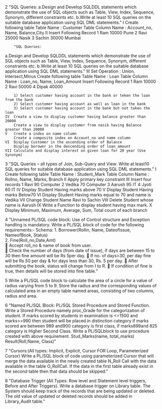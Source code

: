 
2		"SQL Queries:
a.Design and Develop SQLDDL statements which demonstrate the use of SQL objects such as Table, View, Index, Sequence, Synonym, different constraints etc.
b.Write at least 10 SQL queries on the suitable database application using SQL DML statements."
	I	Create following table
		Table Name : Customer
		Table Column Name : Account_no, Name, Balance,City
	II	Insert Following Record
		1   Ram    10000 Pune
		2   Ravi    25000 Nasik
		3   Sachin  30000  Mumbai
		
		"SQL Queries:
a.Design and Develop SQLDDL statements which demonstrate the use of SQL objects such as Table, View, Index, Sequence, Synonym, different constraints etc.
b.Write at least 10 SQL queries on the suitable database application using SQL DML statements."
	III	Set Operation : Union, Intersect,Minus
		Create following table
		Table Name : Loan
		Table Column Name : Loan_no, Name, Loan_Amount
		Insert Following Record
		1   Ram    10000
		2   Ravi    50000
		4  Dipak    40000
		
		1) Select customer having account in the bank or teken the loan from the bank
		2) Select customer having account as well as loan in the bank
		3) Select customer having account in the bank but not taken the loan
	IV	Create a view to display customer having balance greater than 20000
		Create a view to display customer from nasik having Balance greater than 20000
	V	Create a index on name column
		Create a composite index on Account_no and name column
	VI	Display Customer in the ascending order of Balance
		Display borower in the descending order of loan_amount
	VII	Calculate and display interest on given loan for 20 year (Use Synonym)
		
3		"SQL Queries – all types of Join, Sub-Query and View:
Write at least10 SQL queries for suitable database application using SQL DML statements."
	I	Create following table
		Table Name : Student_Mark
		Table Column Name : Rollno, Name, Marks, Branch
	II	Apply primary key constraint
	III	Insert four records
		1     Ravi         90    Computer
		2     Vedika     70    Computer
		3     Aarush    95    IT
		4    Jyoti         60   IT
	IV	Display Student Having marks above 70
	V	Display Student Having marks Below70
	VI	Display Student Having marks equal to 70 and name is Vedika
	VII	Change Student Name Ravi to Sachin
	VIII	Delete Student whose name is Aarush 
	IX	Write a Function to display student having max mark.
	X	Display Minimum, Maximum, Average, Sum, Total count of each branch
		
4		"Unnamed PL/SQL code block: Use of Control structure and Exception handling is mandatory. Write a PL/SQL block of code for the following requirements:- 
Schema: 1. Borrower(Rollin, Name, DateofIssue, NameofBook, Status)                                                    
2. Fine(Roll_no,Date,Amt)                                                                                           
 Accept roll_no & name of book from user.                                                                                                                                  
 Check the number of days (from date of issue), if days are between 15 to 30 then fine amount will be Rs 5per day. 
 If no. of days>30, per day fine will be Rs 50 per day & for days less than 30, Rs. 5 per day.
 After submitting the book, status will change from I to R. 
 If condition of fine is true, then details will be stored into fine table."
		
5		Write a PL/SQL code block to calculate the area of a circle for a value of radius varying from 5 to 9. Store the radius and the corresponding values of calculated area in an empty table named areas, consisting of two columns, radius and area.
		
6		"Named PL/SQL Block: PL/SQL Stored Procedure and Stored Function.
Write a Stored Procedure namely proc_Grade for the categorization of student. If marks scored by students in examination is <=1500 and marks>=990 then student will be placed in distinction category if marks scored are between 989 and900 category is first class, if marks899and 825 category is Higher Second Class.
Write a PL/SQLblock to use procedure created with above requirement. Stud_Marks(name, total_marks)        Result(Roll,Name, Class)"
		
7		"Cursors:(All types: Implicit, Explicit, Cursor FOR Loop, Parameterized Cursor)
Write a PL/SQL block of code using parameterized Cursor that will merge the data available in the newly created table N_Roll Call with the data available in the table O_RollCall. If the data in the first table already exist in the second table then that data should be skipped."
		
8		"Database Trigger (All Types: Row level and Statement level triggers, Before and After Triggers).
Write a database trigger on Library table. The System should keep track of the records that are being updated or deleted. The old value of updated or deleted records should be added in Library_Audit table."
